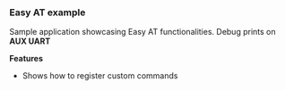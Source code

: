
### Easy AT example 

Sample application showcasing Easy AT functionalities. Debug prints on **AUX UART**


**Features**


- Shows how to register custom commands



